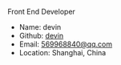 Front End Developer

- Name: devin
- Github: [devin](https://github.com/devin974)
- Email: 569968840@qq.com
- Location: Shanghai, China

